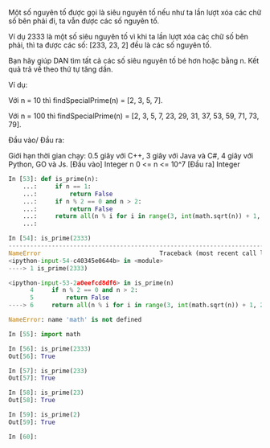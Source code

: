 Một số nguyên tố được gọi là siêu nguyên tố nếu như ta lần lượt xóa các chữ số bên phải đi, ta vẫn được các số nguyên tố.

Ví dụ 2333 là một số siêu nguyên tố vì khi ta lần lượt xóa các chữ số bên phải, thì ta được các số: [233, 23, 2] đều là các số nguyên tố.

Bạn hãy giúp DAN tìm tất cả các số siêu nguyên tố bé hơn hoặc bằng n. Kết quả trả về theo thứ tự tăng dần.

Ví dụ:

Với n = 10 thì findSpecialPrime(n) = [2, 3, 5, 7].

Với n = 100 thì findSpecialPrime(n) = [2, 3, 5, 7, 23, 29, 31, 37, 53, 59, 71, 73, 79].

Đầu vào/ Đầu ra:

Giới hạn thời gian chạy: 0.5 giây với C++, 3 giây với Java và C#, 4 giây với Python, GO và Js.
[Đầu vào] Integer n
0 <= n <= 10^7
[Đầu ra] Integer


```python
In [53]: def is_prime(n):
    ...:     if n == 1:
    ...:         return False
    ...:     if n % 2 == 0 and n > 2:
    ...:         return False
    ...:     return all(n % i for i in range(3, int(math.sqrt(n)) + 1, 2))
    ...:

In [54]: is_prime(2333)
---------------------------------------------------------------------------
NameError                                 Traceback (most recent call last)
<ipython-input-54-c40345e0644b> in <module>
----> 1 is_prime(2333)

<ipython-input-53-2a0eefcd8df6> in is_prime(n)
      4     if n % 2 == 0 and n > 2:
      5         return False
----> 6     return all(n % i for i in range(3, int(math.sqrt(n)) + 1, 2))

NameError: name 'math' is not defined

In [55]: import math

In [56]: is_prime(2333)
Out[56]: True

In [57]: is_prime(233)
Out[57]: True

In [58]: is_prime(23)
Out[58]: True

In [59]: is_prime(2)
Out[59]: True

In [60]:
```
